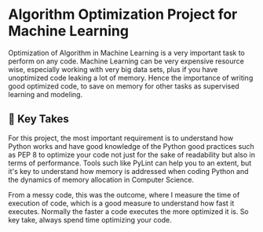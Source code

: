 <!-- hide -->
# Algorithm Optimization Project for Machine Learning
<!-- endhide -->

Optimization of Algorithm in Machine Learning is a very important task to perform on any code. Machine Learning can be very expensive resource wise, especially working with very big data sets, plus if you have unoptimized code leaking a lot of memory. Hence the importance of writing good optimized code, to save on memory for other tasks as supervised learning and modeling. 

## 📒  Key Takes

For this project, the most important requirement is to understand how Python works and have good knowledge of the Python good practices such as PEP 8 to optimize your code not just for the sake of readability but also in terms of performance. Tools such like PyLint can help you to an extent, but it's key to understand how memory is addressed when coding Python and the dynamics of memory allocation in Computer Science. 

From a messy code, this was the outcome, where I measure the time of execution of code, which is a good measure to understand how fast it executes. Normally the faster a code executes the more optimized it is. So key take, always spend time optimizing your code. 


